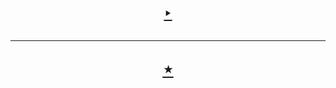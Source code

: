 <h1 align=center>
  <a href=https://smart-ide.web.app>
    ‣
  </a><hr/>
  <a href=https://smart-ide.onrender.com>
    ⋆
  </a>
</h1>

<!--

<h1>Hello</h1>
<style>
  h1{
    color:red;
  }
</style>
<script>
document.write(`
<marquee>Hello</marquee>
`);
</script>

-->